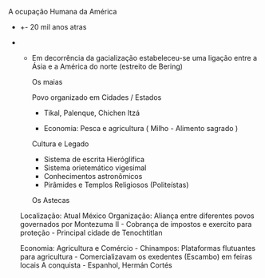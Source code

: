   A ocupação Humana da América
  
 - +- 20 mil anos atras
 - 
     - Em decorrência da gacialização estabeleceu-se uma ligação entre a Ásia e a América do norte
                                                                                (estreito de Bering)

       Os maias
       
         Povo organizado em Cidades / Estados
       
          - Tikal, Palenque, Chichen Itzá
       
          - Economia: Pesca e agricultura ( Milho - Alimento sagrado )

       Cultura e Legado
       
          - Sistema de escrita Hieróglifica
          - Sistema orietemático vigesimal
          - Conhecimentos astronômicos
          - Pirâmides e Templos Religiosos (Politeístas)


       Os Astecas
       
    Localização: Atual México
    Organização: Aliança entre diferentes povos governados por Montezuma II
          - Cobrança de impostos e exercito para proteção
          - Principal cidade de Tenochtitlan
   
    Economia: Agricultura e Comércio
          - Chinampos: Plataformas flutuantes para agricultura
          - Comercializavam os exedentes (Escambo) em feiras locais
    A conquista - Espanhol, Hermán Cortés
